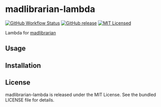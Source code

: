 madlibrarian-lambda
=========

[![GitHub Workflow Status](https://img.shields.io/github/workflow/status/akerl/madlibrarian-lambda/Build)](https://github.com/akerl/madlibrarian-lambda/actions)
[![GitHub release](https://img.shields.io/github/release/akerl/madlibrarian-lambda.svg)](https://github.com/akerl/madlibrarian-lambda/releases)
[![MIT Licensed](https://img.shields.io/badge/license-MIT-green.svg)](https://tldrlegal.com/license/mit-license)

Lambda for [madlibrarian](https://github.com/akerl/madlibrarian)

## Usage

## Installation

## License

madlibrarian-lambda is released under the MIT License. See the bundled LICENSE file for details.
